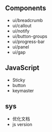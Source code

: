 ## Components
* ui/breadcrumb
* ui/callout
* ui/notify
* ui/button-groups
* ui/progress-bar
* ui/panel
* ui/gap


## JavaScript
* Sticky
* button
* keymaster

## sys
* 优化文档
* js version